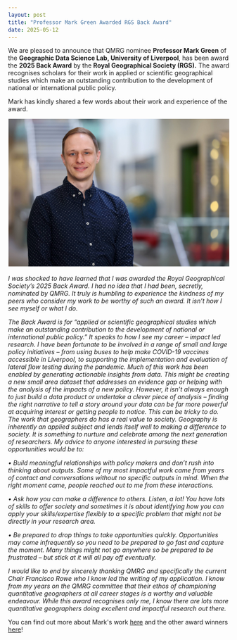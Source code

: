```yaml
---
layout: post
title: "Professor Mark Green Awarded RGS Back Award"
date: 2025-05-12
---
```


We are pleased to announce that QMRG nominee **Professor Mark Green** of the **Geographic Data Science Lab, University of Liverpool**, has been award the **2025 Back Award** by the **Royal Geographical Society (RGS).** The award recognises scholars for their work in applied or scientific geographical studies which make an outstanding contribution to the development of national or international public policy. 

Mark has kindly shared a few words about their work and experience of the award. 

<img src="/images/mark_green.png" alt="..." width="600"/>

*I was shocked to have learned that I was awarded the Royal Geographical Society’s 2025 Back Award. I had no idea that I had been, secretly, nominated by QMRG. It truly is humbling to experience the kindness of my peers who consider my work to be worthy of such an award. It isn’t how I see myself or what I do.* 

*The Back Award is for “applied or scientific geographical studies which make an outstanding contribution to the development of national or international public policy.” It speaks to how I see my career – impact led research. I have been fortunate to be involved in a range of small and large policy initiatives – from using buses to help make COVID-19 vaccines accessible in Liverpool, to supporting the implementation and evaluation of lateral flow testing during the pandemic.
Much of this work has been enabled by generating actionable insights from data. This might be creating a new small area dataset that addresses an evidence gap or helping with the analysis of the impacts of a new policy. However, it isn’t always enough to just build a data product or undertake a clever piece of analysis – finding the right narrative to tell a story around your data can be far more powerful at acquiring interest or getting people to notice. This can be tricky to do.
The work that geographers do has a real value to society. Geography is inherently an applied subject and lends itself well to making a difference to society. It is something to nurture and celebrate among the next generation of researchers. My advice to anyone interested in pursuing these opportunities would be to:*

*•	Build meaningful relationships with policy makers and don’t rush into thinking about outputs. Some of my most impactful work came from years of contact and conversations without no specific outputs in mind. When the right moment came, people reached out to me from these interactions.* 

*•	Ask how you can make a difference to others. Listen, a lot! You have lots of skills to offer society and sometimes it is about identifying how you can apply your skills/expertise flexibly to a specific problem that might not be directly in your research area.*  

*•	Be prepared to drop things to take opportunities quickly. Opportunities may come infrequently so you need to be prepared to go fast and capture the moment. Many things might not go anywhere so be prepared to be frustrated – but stick at it will all pay off eventually.* 

*I would like to end by sincerely thanking QMRG and specifically the current Chair Francisco Rowe who I know led the writing of my application. I know from my years on the QMRG committee that their ethos of championing quantitative geographers at all career stages is a worthy and valuable endeavour. While this award recognises only me, I know there are lots more quantitative geographers doing excellent and impactful research out there.*

You can find out more about Mark's work [here](https://www.liverpool.ac.uk/people/mark-green_) and the other award winners [here](https://www.rgs.org/about-us/our-work/medals-awards-and-prizes/society-medals-and-awards/2025-awards)!
